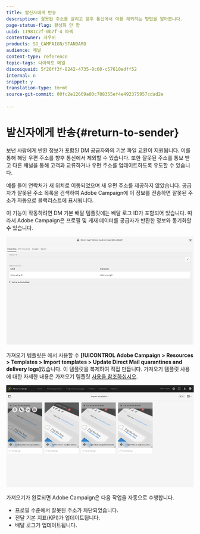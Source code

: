 ```yaml
---
title: 발신자에게 반송
description: 잘못된 주소를 알리고 향후 통신에서 이를 제외하는 방법을 알아봅니다.
page-status-flag: 활성화 안 함
uuid: 11981c2f-0b7f-4 파섹
contentOwner: 자우비
products: SG_CAMPAIGN/STANDARD
audience: 채널
content-type: reference
topic-tags: 다이렉트 메일
discoiquuid: 5f20ff3f-8242-4735-8c60-c57610edff52
internal: n
snippet: y
translation-type: tm+mt
source-git-commit: 00fc2e12669a00c788355ef4e492375957cdad2e

---
```



# 발신자에게 반송{#return-to-sender}

보낸 사람에게 반환 정보가 포함된 DM 공급자와의 기본 파일 교환이 지원됩니다. 이를 통해 해당 우편 주소를 향후 통신에서 제외할 수 있습니다. 또한 잘못된 주소를 통보 받고 다른 채널을 통해 고객과 교류하거나 우편 주소를 업데이트하도록 유도할 수 있습니다.

예를 들어 연락처가 새 위치로 이동되었으며 새 우편 주소를 제공하지 않았습니다. 공급자가 잘못된 주소 목록을 검색하여 Adobe Campaign에 이 정보를 전송하면 잘못된 주소가 자동으로 블랙리스트에 표시됩니다.

이 기능이 작동하려면 DM 기본 배달 템플릿에는 배달 로그 ID가 포함되어 있습니다. 따라서 Adobe Campaign은 프로필 및 게재 데이터를 공급자가 반환한 정보와 동기화할 수 있습니다.

![](assets/direct_mail_return_sender_1.png)

가져오기 템플릿은 에서 사용할 수 **[!UICONTROL Adobe Campaign > Resources > Templates > Import templates > Update Direct Mail quarantines and delivery logs]**&#x200B;있습니다. 이 템플릿을 복제하여 직접 만듭니다. 가져오기 템플릿 사용에 대한 자세한 내용은 가져오기 템플릿 [사용을 참조하십시오](../../automating/using/defining-import-templates.md).

![](assets/direct_mail_return_sender_2.png)

가져오기가 완료되면 Adobe Campaign은 다음 작업을 자동으로 수행합니다.

* 프로필 수준에서 잘못된 주소가 차단되었습니다.
* 전달 기본 지표(KPI)가 업데이트됩니다.
* 배달 로그가 업데이트됩니다.

